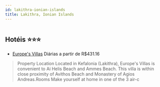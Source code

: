 ```yaml
---
id: lakithra-ionian-islands
title: Lakithra, Ionian Islands
---
```


<center><img src="https://assets.cosmos-data.com/1/013d91e675079d5001e8cb8f2326cf06-494280.jpg" alt="" /></center>


## Hotéis ⭐️⭐️⭐️

-    [Europe's Villas](https://www.hurb.com/aud/https://www.hurb.com/hoteis/lakithra/europe-s-villas-JNP-JP256498?cmp=18055) Diárias a partir de R$431.16
   > Property Location Located in Kefalonia (Lakithra), Europe&apos;s Villas is convenient to Ai Helis Beach and Ammes Beach. This villa is within close proximity of Avithos Beach and Monastery of Agios Andreas.Rooms Make yourself at home in one of the 3 air-c
